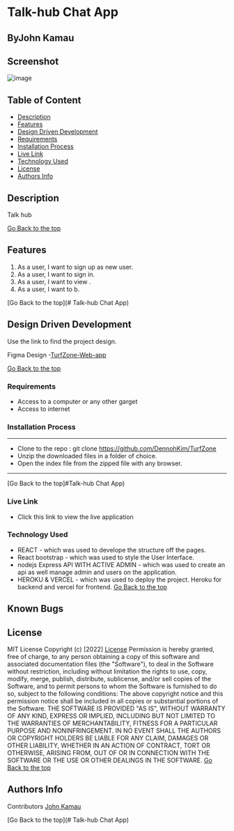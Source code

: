 # Talk-hub Chat App
## ByJohn Kamau

## Screenshot
 ![image](.)

 ## Table of Content
 - [Description](#description)
 - [Features](#features)
 - [Design Driven Development](#Design-Driven-Development)
 - [Requirements](#requirements)
 - [Installation Process](#installation-Process)
 - [Live Link](#Live-Link)
 - [Technology  Used](#technology-Used)
 - [License](#license)
 - [Authors Info](#Authors-Info)


## Description
<p>Talk hub </p>

[Go Back to the top](#TurfZone-Web-app)
## Features
1. As a user, I want to sign up as new user.
2. As a user, I want to sign in.
3. As a user, I want to view .
4. As a user, I want to b.


[Go Back to the top](# Talk-hub Chat App)

## Design Driven Development

Use the link to find the project design.

Figma Design -[TurfZone-Web-app](https://www.figma.com/)

[Go Back to the top](#TurfZone-Web-app)

 ###  Requirements
 * Access to  a computer or any other garget
 * Access to internet

 ### Installation Process
 ****
* Clone to the repo : git clone https://github.com/DennohKim/TurfZone
* Unzip the downloaded files in a folder of choice.
* Open the index file from the zipped file with any browser.
 ****
 [Go Back to the top]#Talk-hub Chat App)

### Live Link
- Click this link to view the live application

### Technology  Used
* REACT - which was used to develope the structure off the pages.
* React bootstrap - which was used to style the User Interface.
* nodejs Express API WITH ACTIVE ADMIN - which was used to create an api as well manage admin and users on the application.
* HEROKU & VERCEL - which was used to deploy the project. Heroku for backend and vercel for frontend.
[Go Back to the top](#TurfZone-Web-app)

## Known Bugs


## License
MIT License
Copyright (c) [2022] [License](LICENSE.txt)
Permission is hereby granted, free of charge, to any person obtaining a copy
of this software and associated documentation files (the "Software"), to deal
in the Software without restriction, including without limitation the rights
to use, copy, modify, merge, publish, distribute, sublicense, and/or sell
copies of the Software, and to permit persons to whom the Software is
furnished to do so, subject to the following conditions:
The above copyright notice and this permission notice shall be included in all
copies or substantial portions of the Software.
THE SOFTWARE IS PROVIDED "AS IS", WITHOUT WARRANTY OF ANY KIND, EXPRESS OR
IMPLIED, INCLUDING BUT NOT LIMITED TO THE WARRANTIES OF MERCHANTABILITY,
FITNESS FOR A PARTICULAR PURPOSE AND NONINFRINGEMENT. IN NO EVENT SHALL THE
AUTHORS OR COPYRIGHT HOLDERS BE LIABLE FOR ANY CLAIM, DAMAGES OR OTHER
LIABILITY, WHETHER IN AN ACTION OF CONTRACT, TORT OR OTHERWISE, ARISING FROM,
OUT OF OR IN CONNECTION WITH THE SOFTWARE OR THE USE OR OTHER DEALINGS IN THE
SOFTWARE.
[Go Back to the top](#TurfZone-Web-app)

## Authors Info
Contributors 
[John Kamau](https://github.com/JohnKamaujk)

[Go Back to the top](# Talk-hub Chat App)
